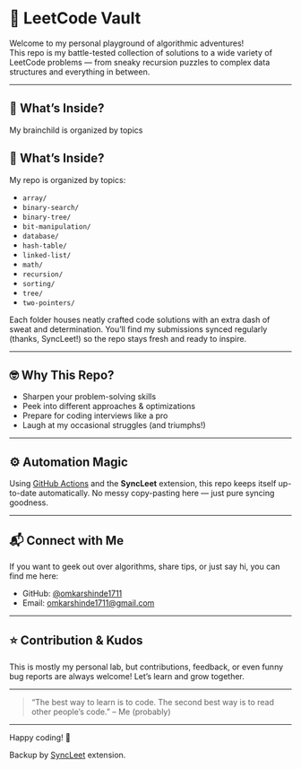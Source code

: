 # 🧩 LeetCode Vault

Welcome to my personal playground of algorithmic adventures!  
This repo is my battle-tested collection of solutions to a wide variety of LeetCode problems — from sneaky recursion puzzles to complex data structures and everything in between.

---

## 🚀 What’s Inside?

My brainchild is organized by topics 
## 🚀 What’s Inside?

My repo is organized by topics:

- `array/`
- `binary-search/`
- `binary-tree/`
- `bit-manipulation/`
- `database/`
- `hash-table/`
- `linked-list/`
- `math/`
- `recursion/`
- `sorting/`
- `tree/`
- `two-pointers/`

Each folder houses neatly crafted code solutions with an extra dash of sweat and determination. You’ll find my submissions synced regularly (thanks, SyncLeet!) so the repo stays fresh and ready to inspire.

---

## 🤓 Why This Repo?

- Sharpen your problem-solving skills  
- Peek into different approaches & optimizations  
- Prepare for coding interviews like a pro  
- Laugh at my occasional struggles (and triumphs!)  

---

## ⚙️ Automation Magic

Using [GitHub Actions](https://github.com/features/actions) and the **SyncLeet** extension, this repo keeps itself up-to-date automatically. No messy copy-pasting here — just pure syncing goodness.

---

## 📬 Connect with Me

If you want to geek out over algorithms, share tips, or just say hi, you can find me here:

- GitHub: [@omkarshinde1711](https://github.com/omkarshinde1711)  
- Email: omkarshinde1711@gmail.com  

---

## ⭐ Contribution & Kudos

This is mostly my personal lab, but contributions, feedback, or even funny bug reports are always welcome! Let’s learn and grow together.

---

> “The best way to learn is to code. The second best way is to read other people’s code.” – Me (probably)

---

Happy coding! 🚀


Backup by [SyncLeet](https://chromewebstore.google.com/detail/syncleet/maoikpiiondffkjfhjgdcfjklnmadhfk) extension.
